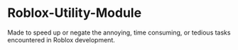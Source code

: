# Roblox-Utility-Module
Made to speed up or negate the annoying, time consuming, or tedious tasks encountered in Roblox development.
